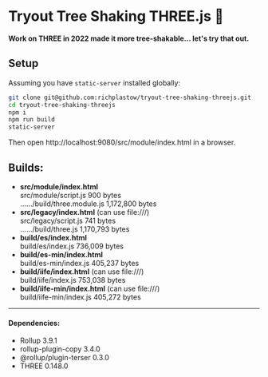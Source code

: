 # Tryout Tree Shaking THREE.js 🌳

__Work on THREE in 2022 made it more tree-shakable... let's try that out.__

## Setup

Assuming you have `static-server` installed globally:

```sh
git clone git@github.com:richplastow/tryout-tree-shaking-threejs.git
cd tryout-tree-shaking-threejs
npm i
npm run build
static-server
```

Then open http://localhost:9080/src/module/index.html in a browser.


## Builds:

<ul>
    <li>
        <b>src/module/index.html</b><br>
        src/module/script.js 900 bytes<br>
        ....../build/three.module.js 1,172,800 bytes
    </li>
    <li>
        <b>src/legacy/index.html</b> (can use file:///)<br>
        src/legacy/script.js 741 bytes<br>
        ....../build/three.js 1,170,793 bytes
    </li>
    <li>
        <b>build/es/index.html</b><br>
        build/es/index.js 736,009 bytes
    </li>
    <li>
        <b>build/es-min/index.html</b><br>
        build/es-min/index.js 405,237 bytes
    </li>
    <li>
        <b>build/iife/index.html</b> (can use file:///)<br>
        build/iife/index.js 753,038 bytes
    </li>
    <li>
        <b>build/iife-min/index.html</b> (can use file:///)<br>
        build/iife-min/index.js 405,272 bytes
    </li>
</ul>
<hr>
<h4>Dependencies:</h4>
<ul>
    <li>Rollup 3.9.1</li>
    <li>rollup-plugin-copy 3.4.0</li>
    <li>@rollup/plugin-terser 0.3.0</li>
    <li>THREE 0.148.0</li>
</ul>
